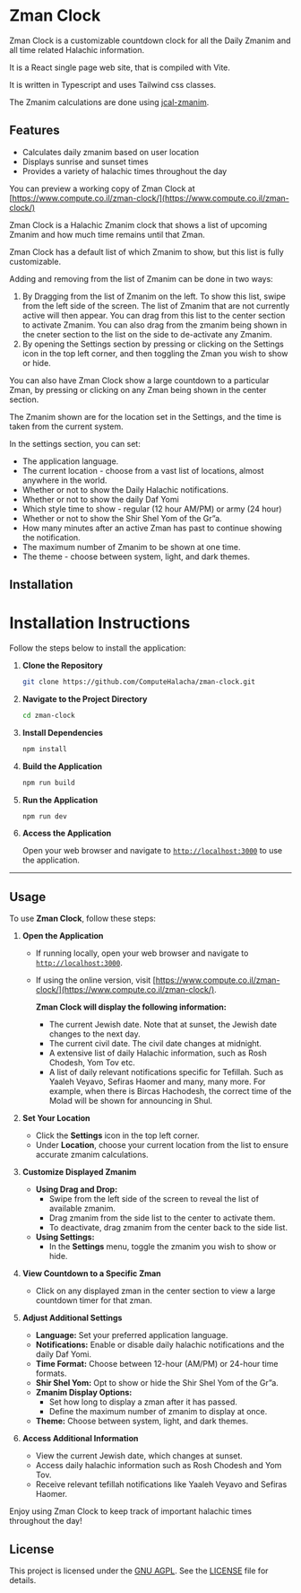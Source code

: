 # Zman Clock


Zman Clock is a customizable countdown clock for all the Daily Zmanim and all time related Halachic information.

It is a React single page web site, that is compiled with Vite.

It is written in Typescript and uses Tailwind css classes.

The Zmanim calculations are done using [jcal-zmanim](https://github.com/cbsom/jcal-zmanim).

## Features

- Calculates daily zmanim based on user location
- Displays sunrise and sunset times
- Provides a variety of halachic times throughout the day

You can preview a working copy of Zman Clock at [https://www.compute.co.il/zman-clock/](https://www.compute.co.il/zman-clock/)

Zman Clock is a Halachic Zmanim clock that shows a list of upcoming Zmanim and how much time remains until that Zman.

Zman Clock has a default list of which Zmanim to show, but this list is fully customizable.

Adding and removing from the list of Zmanim can be done in two ways:

1.  By Dragging from the list of Zmanim on the left. To show this list, swipe from the left side of the screen. The list of Zmanim that are not currently active will then appear. You can drag from this list to the center section to activate Zmanim. You can also drag from the zmanim being shown in the cneter section to the list on the side to de-activate any Zmanim.
2.  By opening the Settings section by pressing or clicking on the Settings icon in the top left corner, and then toggling the Zman you wish to show or hide.

You can also have Zman Clock show a large countdown to a particular Zman, by pressing or clicking on any Zman being shown in the center section.

The Zmanim shown are for the location set in the Settings, and the time is taken from the current system.

In the settings section, you can set:

*   The application language.
*   The current location - choose from a vast list of locations, almost anywhere in the world.
*   Whether or not to show the Daily Halachic notifications.
*   Whether or not to show the daily Daf Yomi
*   Which style time to show - regular (12 hour AM/PM) or army (24 hour)
*   Whether or not to show the Shir Shel Yom of the Gr”a.
*   How many minutes after an active Zman has past to continue showing the notification.
*   The maximum number of Zmanim to be shown at one time.
*   The theme - choose between system, light, and dark themes.

## Installation

# Installation Instructions

Follow the steps below to install the application:

1. **Clone the Repository**

    ```bash
    git clone https://github.com/ComputeHalacha/zman-clock.git
    ```

2. **Navigate to the Project Directory**

    ```bash
    cd zman-clock
    ```

3. **Install Dependencies**

    ```bash
    npm install
    ```

4. **Build the Application**

    ```bash
    npm run build
    ```

5. **Run the Application**

    ```bash
    npm run dev
    ```

6. **Access the Application**

    Open your web browser and navigate to [`http://localhost:3000`](http://localhost:3000) to use the application.

---

## Usage

To use **Zman Clock**, follow these steps:

1. **Open the Application**

    - If running locally, open your web browser and navigate to [`http://localhost:3000`](http://localhost:3000).
    - If using the online version, visit [https://www.compute.co.il/zman-clock/](https://www.compute.co.il/zman-clock/).

        **Zman Clock will display the following information:**

        - The current Jewish date. Note that at sunset, the Jewish date changes to the next day.
        - The current civil date. The civil date changes at midnight.
        - A extensive list of daily Halachic information, such as Rosh Chodesh, Yom Tov etc.
        - A list of daily relevant notifications specific for Tefillah. Such as Yaaleh Veyavo, Sefiras Haomer and many, many more. For example, when there is Bircas Hachodesh, the correct time of the Molad will be shown for announcing in Shul.

2. **Set Your Location**

    - Click the **Settings** icon in the top left corner.
    - Under **Location**, choose your current location from the list to ensure accurate zmanim calculations.

3. **Customize Displayed Zmanim**

    - **Using Drag and Drop:**
      - Swipe from the left side of the screen to reveal the list of available zmanim.
      - Drag zmanim from the side list to the center to activate them.
      - To deactivate, drag zmanim from the center back to the side list.
    - **Using Settings:**
      - In the **Settings** menu, toggle the zmanim you wish to show or hide.

4. **View Countdown to a Specific Zman**

    - Click on any displayed zman in the center section to view a large countdown timer for that zman.

5. **Adjust Additional Settings**

    - **Language:** Set your preferred application language.
    - **Notifications:** Enable or disable daily halachic notifications and the daily Daf Yomi.
    - **Time Format:** Choose between 12-hour (AM/PM) or 24-hour time formats.
    - **Shir Shel Yom:** Opt to show or hide the Shir Shel Yom of the Gr”a.
    - **Zmanim Display Options:**
      - Set how long to display a zman after it has passed.
      - Define the maximum number of zmanim to display at once.
    - **Theme:** Choose between system, light, and dark themes.

6. **Access Additional Information**

    - View the current Jewish date, which changes at sunset.
    - Access daily halachic information such as Rosh Chodesh and Yom Tov.
    - Receive relevant tefillah notifications like Yaaleh Veyavo and Sefiras Haomer.

Enjoy using Zman Clock to keep track of important halachic times throughout the day!

## License

This project is licensed under the [GNU AGPL](LICENSE). See the [LICENSE](LICENSE) file for details.
